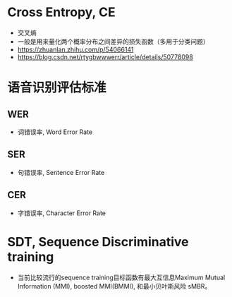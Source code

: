 

# Cross Entropy, CE
- 交叉熵
- 一般是用来量化两个概率分布之间差异的损失函数（多用于分类问题）
- https://zhuanlan.zhihu.com/p/54066141
- https://blog.csdn.net/rtygbwwwerr/article/details/50778098

# 语音识别评估标准
## WER
- 词错误率, Word Error Rate

## SER
- 句错误率, Sentence Error Rate

## CER
- 字错误率, Character Error Rate


# SDT, Sequence Discriminative training

- 当前比较流行的sequence training目标函数有最大互信息Maximum Mutual Information (MMI), boosted MMI(BMMI), 和最小贝叶斯风险 sMBR。
